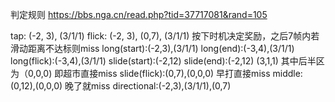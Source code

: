 判定规则 https://bbs.nga.cn/read.php?tid=37717081&rand=105

tap:  (-2, 3), (3/1/1)
flick: (-2, 3), (0,7), (3/1/1) 按下时机决定奖励，之后7帧内若滑动距离不达标则miss
long(start):(-2,3),(3/1/1)
long(end):(-3,4),(3/1/1)
long(flick):(-3,4),(3/1/1)
slide(start):(-2,12)
slide(end):(-2,12) (3,1,1) 其中后半区为（0,0,0) 即超市直接miss
slide(flick):(0,7),(0,0,0) 早打直接miss
middle:(0,12),(0,0,0) 晚了就miss
directional:(-2,3),(3/1/1),(0,7)